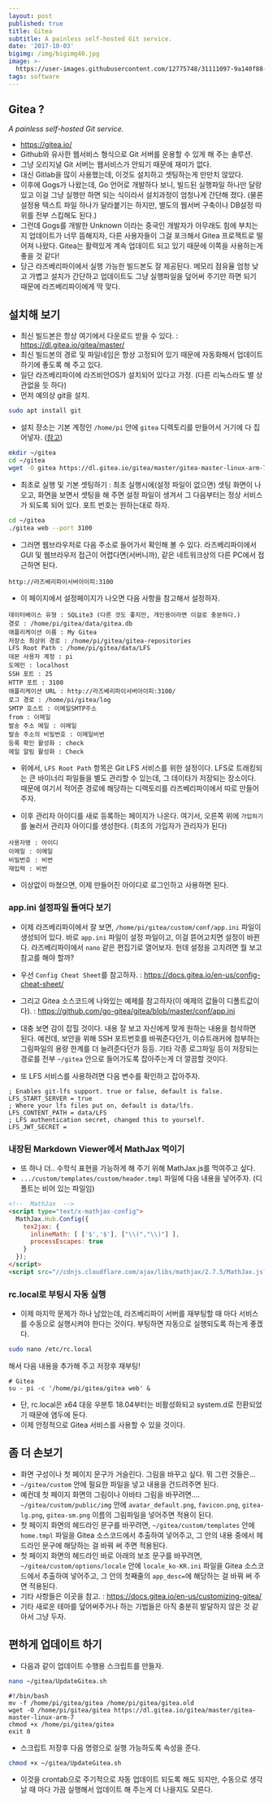 ```yaml
---
layout: post
published: true
title: Gitea
subtitle: A painless self-hosted Git service.
date: '2017-10-03'
bigimg: /img/bigimg40.jpg
image: >-
  https://user-images.githubusercontent.com/12775748/31111097-9a140f88-a846-11e7-9b46-06d6d182cdc2.png
tags: software
---
```



## Gitea ?

_A painless self-hosted Git service._

* https://gitea.io/
* Github와 유사한 웹서비스 형식으로 Git 서버를 운용할 수 있게 해 주는 솔루션.
* 그냥 오리지널 Git 서버는 웹서비스가 안되기 때문에 재미가 없다.
* 대신 Gitlab을 많이 사용했는데, 이것도 설치하고 셋팅하는게 만만치 않았다.
* 이후에 Gogs가 나왔는데, Go 언어로 개발하다 보니, 빌드된 실행파일 하나만 달랑 있고 이걸 그냥 실행만 하면 되는 식이라서 설치과정이 엄청나게 간단해 졌다. (물론 설정용 텍스트 파일 하나가 달라붙기는 하지만, 별도의 웹서버 구축이나 DB설정 따위를 전부 스킵해도 된다.)
* 그런데 Gogs를 개발한 Unknown 이라는 중국인 개발자가 아무래도 힘에 부치는지 업데이트가 너무 뜸해지자, 다른 사용자들이 그걸 포크해서 Gitea 프로젝트로 떨어져 나왔다.  Gitea는 활력있게 계속 업데이트 되고 있기 때문에 이쪽을 사용하는게 좋을 것 같다!
* 당근 라즈베리파이에서 실행 가능한 빌드본도 잘 제공된다.  메모리 점유율 엄청 낮고 가볍고 설치가 간단하고 업데이트도 그냥 실행파일을 덮어써 주기만 하면 되기 때문에 라즈베리파이에게 딱 맞다.


## 설치해 보기

* 최신 빌드본은 항상 여기에서 다운로드 받을 수 있다. : https://dl.gitea.io/gitea/master/
* 최신 빌드본의 경로 및 파일네임은 항상 고정되어 있기 때문에 자동화해서 업데이트하기에 좋도록 해 주고 있다.
* 일단 라즈베리파이에 라즈비안OS가 설치되어 있다고 가정. (다른 리눅스라도 별 상관없을 듯 하다)
* 먼저 예의상 git을 설치.

```bash
sudo apt install git
```

* 설치 장소는 기본 계정인 `/home/pi` 안에 `gitea` 디렉토리를 만들어서 거기에 다 집어넣자. ([참고](https://docs.gitea.io/en-us/install-from-binary/))

```bash
mkdir ~/gitea
cd ~/gitea
wget -O gitea https://dl.gitea.io/gitea/master/gitea-master-linux-arm-7
```

* 최초로 실행 및 기본 셋팅하기 : 최초 실행시에(설정 파일이 없으면) 셋팅 화면이 나오고, 화면을 보면서 셋팅을 해 주면 설정 파일이 생겨서 그 다음부터는 정상 서비스가 되도록 되어 있다.  포트 번호는 원하는대로 하자.

```bash
cd ~/gitea
./gitea web --port 3100
```

* 그러면 웹브라우저로 다음 주소로 들어가서 확인해 볼 수 있다.  라즈베리파이에서 GUI 및 웹브라우저 접근이 어렵다면(서버니까), 같은 네트워크상의 다른 PC에서 접근하면 된다.

```
http://라즈베리파이서버아이피:3100
```


* 이 페이지에서 설정페이지가 나오면 다음 사항을 참고해서 설정하자.

```
데이터베이스 유형 : SQLite3 (다른 것도 좋지만, 개인용이라면 이걸로 충분하다.)
경로 : /home/pi/gitea/data/gitea.db
애플리케이션 이름 : My Gitea
저장소 최상위 경로 : /home/pi/gitea/gitea-repositories
LFS Root Path : /home/pi/gitea/data/LFS
데몬 사용자 계정 : pi
도메인 : localhost
SSH 포트 : 25
HTTP 포트 : 3100
애플리케이션 URL : http://라즈베리파이서버아이피:3100/
로그 경로 : /home/pi/gitea/log
SMTP 호스트 : 이메일SMTP주소
from : 이메일
발송 주소 메일 : 이메일
발송 주소의 비밀번호 : 이메일비번
등록 확인 활성화 : check
메일 알림 활성화 : Check
```

* 위에서, `LFS Root Path` 항목은 Git LFS 서비스를 위한 설정이다.  LFS로 트래킹되는 큰 바이너리 파일들을 별도 관리할 수 있는데, 그 데이타가 저장되는 장소이다.   때문에 여기서 적어준 경로에 해당하는 디렉토리를 라즈베리파이에서 따로 만들어 주자.

* 이후 관리자 아이디를 새로 등록하는 페이지가 나온다. 여기서, 오른쪽 위에 `가입하기`를 눌러서 관리자 아이디를 생성한다. (최초의 가입자가 관리자가 된다)

```
사용자명 : 아이디
이메일 : 이메일
비밀번호 : 비번
재입력 : 비번
```

* 이상없이 마쳤으면, 이제 만들어진 아이디로 로그인하고 사용하면 된다.


### app.ini 설정파일 들여다 보기
* 이제 라즈베리파이에서 잘 보면, `/home/pi/gitea/custom/conf/app.ini` 파일이 생성되어 있다.  바로 `app.ini` 파일이 설정 파일이고, 이걸 뜯어고치면 설정이 바뀐다.  라즈베리파이에서 `nano` 같은 편집기로 열어보자.  헌데 설정을 고치려면 뭘 보고 참고를 해야 할까?

* 우선 `Config Cheat Sheet`를 참고하자.  : https://docs.gitea.io/en-us/config-cheat-sheet/
* 그리고 Gitea 소스코드에 나와있는 예제를 참고하자(이 예제의 값들이 디폴트값이다).  : https://github.com/go-gitea/gitea/blob/master/conf/app.ini
* 대충 보면 감이 잡힐 것이다.  내용 잘 보고 자신에게 맞게 원하는 내용을 첨삭하면 된다.  예컨데, 보안을 위해 SSH 포트번호를 바꿔준다던가, 이슈트래커에 첨부하는 그림파일의 용량 한계를 더 늘려준다던가 등등.  기타 각종 로그파일 등이 저장되는 경로를 전부 `~/gitea` 안으로 들어가도록 잡아주는게 더 깔끔할 것이다.
* 또 LFS 서비스를 사용하려면 다음 변수를 확인하고 잡아주자.

```
; Enables git-lfs support. true or false, default is false.
LFS_START_SERVER = true
; Where your lfs files put on, default is data/lfs.
LFS_CONTENT_PATH = data/LFS
; LFS authentication secret, changed this to yourself.
LFS_JWT_SECRET =
```

### 내장된 Markdown Viewer에서 MathJax 먹이기
* 또 하나 더..  수학식 표현을 가능하게 해 주기 위해 MathJax.js를 먹여주고 싶다.
* `.../custom/templates/custom/header.tmpl` 파일에 다음 내용을 넣어주자. (디폴트는 비어 있는 파일임)

```html
<!--  MathJax  -->
<script type="text/x-mathjax-config">
  MathJax.Hub.Config({
    tex2jax: {
      inlineMath: [ ['$','$'], ["\\(","\\)"] ],
      processEscapes: true
    }
  });
</script>
<script src="//cdnjs.cloudflare.com/ajax/libs/mathjax/2.7.5/MathJax.js?config=TeX-AMS-MML_HTMLorMML"></script>
```

### rc.local로 부팅시 자동 실행
* 이제 마지막 문제가 하나 남았는데, 라즈베리파이 서버를 재부팅할 때 마다 서비스를 수동으로 실행시켜야 한다는 것이다.  부팅하면 자동으로 실행되도록 하는게 좋겠다.

```bash
sudo nano /etc/rc.local
```

해서 다음 내용을 추가해 주고 저장후 재부팅!

```
# Gitea
su - pi -c '/home/pi/gitea/gitea web' &
```

* 단, rc.local은 x64 대응 우분투 18.04부터는 비활성화되고 system.d로 전환되었기 때문에 염두에 둔다.
* 이제 안정적으로 Gitea 서비스를 사용할 수 있을 것이다.


## 좀 더 손보기

* 화면 구성이나 첫 페이지 문구가 거슬린다.  그림을 바꾸고 싶다.  뭐 그런 것들은...
* `~/gitea/custom` 안에 필요한 파일을 넣고 내용을 건드려주면 된다.
* 예컨데 첫 페이지 화면의 그림이나 아바타 그림을 바꾸려면....  `~/gitea/custom/public/img` 안에 `avatar_default.png`, `favicon.png`, `gitea-lg.png`, `gitea-sm.png` 이름의 그림파일을 넣어주면 적용이 된다.
* 첫 페이지 화면의 헤드라인 문구를 바꾸려면, `~/gitea/custom/templates` 안에 `home.tmpl` 파일을 Gitea 소스코드에서 추출하여 넣어주고, 그 안의 내용 중에서 헤드라인 문구에 해당하는 걸 바꿔 써 주면 적용된다.
* 첫 페이지 화면의 헤드라인 바로 아래의 보조 문구를 바꾸려면, `~/gitea/custom/options/locale` 안에 `locale_ko-KR.ini` 파일을 Gitea 소스코드에서 추출하여 넣어주고, 그 안의 첫째줄의 `app_desc=`에 해당하는 걸 바꿔 써 주면 적용된다.
* 기타 사항들은 이곳을 참고. : https://docs.gitea.io/en-us/customizing-gitea/
* 기타 새로운 테마를 덮어써주거나 하는 기법들은 아직 충분히 발달하지 않은 것 같아서 그냥 두자.


## 편하게 업데이트 하기

* 다음과 같이 업데이트 수행용 스크립트를 만들자.

```bash
nano ~/gitea/UpdateGitea.sh
```

```
#!/bin/bash
mv -f /home/pi/gitea/gitea /home/pi/gitea/gitea.old
wget -O /home/pi/gitea/gitea https://dl.gitea.io/gitea/master/gitea-master-linux-arm-7
chmod +x /home/pi/gitea/gitea
exit 0
```

* 스크립트 저장후 다음 명령으로 실행 가능하도록 속성을 준다.

```bash
chmod +x ~/gitea/UpdateGitea.sh
```

* 이것을 crontab으로 주기적으로 자동 업데이트 되도록 해도 되지만, 수동으로 생각날 때 마다 가끔 실행해서 업데이트 해 주는게 더 나을지도 모른다.
